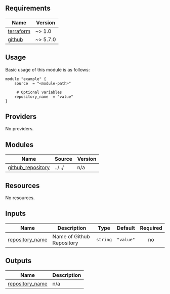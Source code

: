 <!-- BEGIN_TF_DOCS -->
## Requirements

| Name | Version |
|------|---------|
| <a name="requirement_terraform"></a> [terraform](#requirement\_terraform) | ~> 1.0 |
| <a name="requirement_github"></a> [github](#requirement\_github) | ~> 5.7.0 |
## Usage
Basic usage of this module is as follows:

```hcl
module "example" {
	source  = "<module-path>"

	 # Optional variables
	repository_name  = "value"
}
```
## Providers

No providers.
## Modules

| Name | Source | Version |
|------|--------|---------|
| <a name="module_github_repository"></a> [github\_repository](#module\_github\_repository) | ../../ | n/a |
## Resources

No resources.
## Inputs

| Name | Description | Type | Default | Required |
|------|-------------|------|---------|:--------:|
| <a name="input_repository_name"></a> [repository\_name](#input\_repository\_name) | Name of Github Repository | `string` | `"value"` | no |
## Outputs

| Name | Description |
|------|-------------|
| <a name="output_repository_name"></a> [repository\_name](#output\_repository\_name) | n/a |
<!-- END_TF_DOCS -->